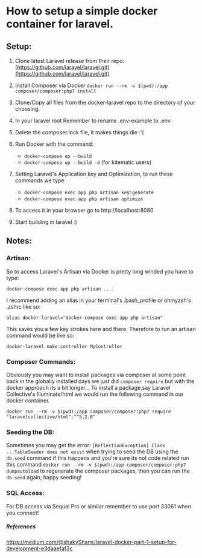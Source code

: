 # How to setup a simple docker container for laravel.

## Setup: 

1. Clone latest Laravel release from their repo: [https://github.com/laravel/laravel.git](https://github.com/laravel/laravel.git)

2. Install Composer via Docker 
	`docker run --rm -v $(pwd):/app composer/composer:php7 install`

3. Clone/Copy all files from the docker-laravel repo to the directory of your choosing.

4. In your laravel root Remember to rename .env-example to .env

5. Delete the composer.lock file, it makes things die :'(

6. Run Docker with the command:
	* `docker-compose up --build `
	* `docker-compose up --build -d` (for kitematic users)

7. Setting Laravel's Application key and Optimization, to run these commands we type
	* `docker-compose exec app php artisan key:generate`
	* `docker-compose exec app php artisan optimize`

8. To access it in your browser go to http://localhost:8080 

9. Start building in laravel :)


## Notes:

### Artisan: 

So to access Laravel's Artisan via Docker is pretty long winded you have to type:

`docker-compose exec app php artisan ....`

I recommend adding an alias in your terminal's .bash_profile or ohmyzsh's .zshrc like so:

`alias docker-laravel="docker-compose exec app php artisan"`

This saves you a few key strokes here and there. Therefore to run an artisan command would be like so: 

`docker-laravel make:controller MyController`

### Composer Commands: 

Obviously you may want to install packages via composer at some point back in the globally installed days we just did `composer require` but with the docker approach its a bit longer... To install a package,say Laravel Collective's Illuminate/html we would run the following command in our docker container. 

`docker run --rm -v $(pwd):/app composer/composer:php7 require "laravelcollective/html":"^5.2.0"`

### Seeding the DB:

Sometimes you may get the error: `[ReflectionException] Class ...TableSeeder does not exist` when trying to seed the DB using the `db:seed` command if this happens and you're sure its not code related run this command `docker run --rm -v $(pwd):/app composer/composer:php7 dumpautoload` to regenerate the composer packages, then you can run the `db:seed` again, happy seeding!

### SQL Access:
For DB access via Sequal Pro or similar remember to use port 33061 when you connect!

##### References
https://medium.com/@shakyShane/laravel-docker-part-1-setup-for-development-e3daaefaf3c


